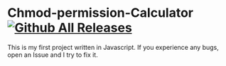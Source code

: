 # Chmod-permission-Calculator [![Github All Releases](https://img.shields.io/github/downloads/AunePVP/Chmod-permission-Calculator/total.svg)]()

This is my first project written in Javascript.
If you experience any bugs, open an Issue and I try to fix it.
